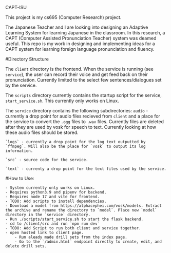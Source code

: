CAPT-ISU

This project is my cs695 (Computer Research) project.

The Japanese Teacher and I are looking into designing an Adaptive Learning System for learning Japanese in the classroom. In this research, a CAPT (Computer Assisted Pronunciation Teacher) system was deamed useful. This repo is my work in designing and implementing ideas for a CAPT system for learning foreign language pronunciation and fluency.

#Directory Structure

The `client` directory is the frontend. When the service is running (see `service`), the user can record their voice and get feed back on their pronunciation. Currently limited to the select few sentences/dialogues set by the service.

The `scripts` directory currently contains the startup script for the service, `start_service.sh`. This currently only works on Linux.

The `service` directory contains the following subdirectories:
    `audio` - currently a drop point for audio files recieved from `client` and a place for the service to convert the `.ogg` files to `.wav` files. Currently files are deleted after they are used by vosk for speech to text. Currently looking at how these audio files should be stored.

    `logs` - currently a drop point for the log text outputted by `ffmpeg`. Will also be the place for `vosk` to output its log information.

    `src` - source code for the service.

    `text` - currenty a drop point for the text files used by the service.


#How to Use:

    - System currently only works on Linux.
    - Requires python3.9 and pipenv for backend.
    - Requires node 17 and vite for frontend.
    - TODO: Add scripts to install dependencies.
    - Download a model from https://alphacephei.com/vosk/models. Extract the archive and rename the directory to `model`. Place new `model` directory in the `service` directory.
    - Run ./scripts/start_service.sh to start the flask backend.
    - cd to /client/src and run `npm run dev`
    - TODO: Add Script to run both client and service together.
    - open hosted link to client page.
        - Run aleady made drill sets from the index page.
        - Go to the `/admin.html` endpoint directly to create, edit, and delete drill sets.
